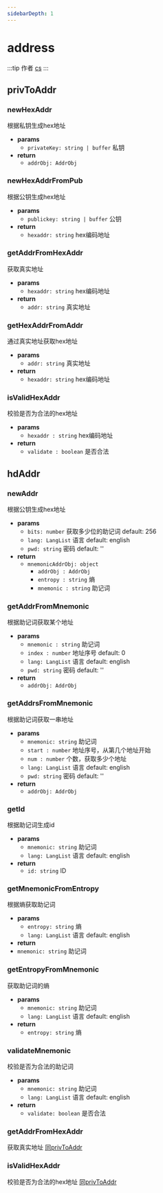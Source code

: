 ```yaml
---
sidebarDepth: 1
---
```


# address

:::tip 作者
[cs](https://github.com/lovelycs)
:::

## privToAddr

### newHexAddr
根据私钥生成hex地址

- **params**
  - `privateKey: string | buffer` 私钥
- **return**
  - `addrObj: AddrObj`

### newHexAddrFromPub
根据公钥生成hex地址

- **params**
  - `publickey: string | buffer` 公钥
- **return**
  - `hexaddr: string` hex编码地址

### getAddrFromHexAddr
获取真实地址

- **params**
  - `hexaddr: string` hex编码地址
- **return**
  - `addr: string` 真实地址

### getHexAddrFromAddr
通过真实地址获取hex地址

- **params**
  - `addr: string` 真实地址
- **return**
  - `hexaddr: string` hex编码地址

### isValidHexAddr
校验是否为合法的hex地址

- **params**
  - `hexaddr : string` hex编码地址
- **return**
  - `validate : boolean` 是否合法

## hdAddr

### newAddr
根据公钥生成hex地址

- **params**
  - `bits: number` 获取多少位的助记词 default: 256
  - `lang: LangList` 语言 default: english
  - `pwd: string` 密码 default: ''
- **return**
    - `mnemonicAddrObj: object`
        - `addrObj : AddrObj`
        - `entropy : string` 熵
        - `mnemonic : string` 助记词

### getAddrFromMnemonic
根据助记词获取某个地址

- **params**
  - `mnemonic : string` 助记词
  - `index : number` 地址序号 default: 0
  - `lang: LangList` 语言 default: english
  - `pwd: string` 密码 default: ''
- **return**
  - `addrObj: AddrObj`

### getAddrsFromMnemonic
根据助记词获取一串地址

- **params**
  - `mnemonic: string` 助记词
  - `start : number` 地址序号，从第几个地址开始
  - `num : number` 个数，获取多少个地址
  - `lang: LangList` 语言 default: english
  - `pwd: string` 密码 default: ''
- **return**
  - `addrObj: AddrObj`

### getId
根据助记词生成id

- **params**
  - `mnemonic: string` 助记词
  - `lang: LangList` 语言 default: english
- **return**
  - `id: string` ID

### getMnemonicFromEntropy
根据熵获取助记词

- **params**
  - `entropy: string` 熵
  - `lang: LangList` 语言 default: english
- **return**
 - `mnemonic: string` 助记词

### getEntropyFromMnemonic
获取助记词的熵

- **params**
  - `mnemonic: string` 助记词
  - `lang: LangList` 语言 default: english
- **return**
  - `entropy: string` 熵

### validateMnemonic
校验是否为合法的助记词

- **params**
  - `mnemonic: string` 助记词
  - `lang: LangList` 语言 default: english
- **return**
  - `validate: boolean` 是否合法

### getAddrFromHexAddr
获取真实地址 [同privToAddr](/api/vitejs/utils/address.html#privtoaddr)

### isValidHexAddr
校验是否为合法的hex地址 [同privToAddr](/api/vitejs/utils/address.html#privtoaddr)

